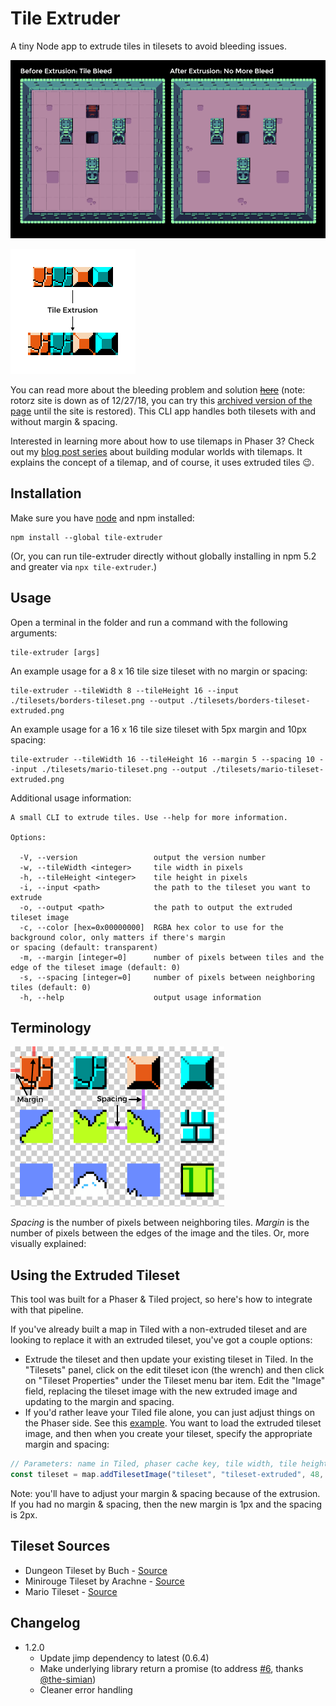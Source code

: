 # Tile Extruder

A tiny Node app to extrude tiles in tilesets to avoid bleeding issues.

![demo](./doc-source/images/demo.png)

![explanation](./doc-source/images/explanation.png)

You can read more about the bleeding problem and solution [~~here~~](http://rotorz.com/unity/tile-system/docs/edge-correction) (note: rotorz site is down as of 12/27/18, you can try this [archived version of the page](https://web.archive.org/web/20180411151113/http://rotorz.com/unity/tile-system/docs/edge-correction) until the site is restored). This CLI app handles both tilesets with and without margin & spacing.

Interested in learning more about how to use tilemaps in Phaser 3? Check out my [blog post series](https://medium.com/@michaelwesthadley/modular-game-worlds-in-phaser-3-tilemaps-1-958fc7e6bbd6) about building modular worlds with tilemaps. It explains the concept of a tilemap, and of course, it uses extruded tiles 😉.

## Installation

Make sure you have [node](https://nodejs.org/en/) and npm installed:

```
npm install --global tile-extruder
```

(Or, you can run tile-extruder directly without globally installing in npm 5.2 and greater via `npx tile-extruder`.)

## Usage

Open a terminal in the folder and run a command with the following arguments:

```
tile-extruder [args]
```

An example usage for a 8 x 16 tile size tileset with no margin or spacing:

```
tile-extruder --tileWidth 8 --tileHeight 16 --input ./tilesets/borders-tileset.png --output ./tilesets/borders-tileset-extruded.png
```

An example usage for a 16 x 16 tile size tileset with 5px margin and 10px spacing:

```
tile-extruder --tileWidth 16 --tileHeight 16 --margin 5 --spacing 10 --input ./tilesets/mario-tileset.png --output ./tilesets/mario-tileset-extruded.png
```

Additional usage information:

```
A small CLI to extrude tiles. Use --help for more information.

Options:

  -V, --version                 output the version number
  -w, --tileWidth <integer>     tile width in pixels
  -h, --tileHeight <integer>    tile height in pixels
  -i, --input <path>            the path to the tileset you want to extrude
  -o, --output <path>           the path to output the extruded tileset image
  -c, --color [hex=0x00000000]  RGBA hex color to use for the background color, only matters if there's margin                                or spacing (default: transparent)
  -m, --margin [integer=0]      number of pixels between tiles and the edge of the tileset image (default: 0)
  -s, --spacing [integer=0]     number of pixels between neighboring tiles (default: 0)
  -h, --help                    output usage information
```

## Terminology
![Margin and spacing](./doc-source/images/margin-and-spacing.png)

_Spacing_ is the number of pixels between neighboring tiles. _Margin_ is the number of pixels between the edges of the image and the tiles. Or, more visually explained:


## Using the Extruded Tileset

This tool was built for a Phaser & Tiled project, so here's how to integrate with that pipeline.

If you've already built a map in Tiled with a non-extruded tileset and are looking to replace it with an extruded tileset, you've got a couple options:

* Extrude the tileset and then update your existing tileset in Tiled. In the "Tilesets" panel, click on the edit tileset icon (the wrench) and then click on "Tileset Properties" under the Tileset menu bar item. Edit the "Image" field, replacing the tileset image with the new extruded image and updating to the margin and spacing.
* If you'd rather leave your Tiled file alone, you can just adjust things on the Phaser side. See this [example](https://github.com/sporadic-labs/tile-extruder/blob/master/phaser-test/main.js). You want to load the extruded tileset image, and then when you create your tileset, specify the appropriate margin and spacing:

```js
// Parameters: name in Tiled, phaser cache key, tile width, tile height, margin, spacing
const tileset = map.addTilesetImage("tileset", "tileset-extruded", 48, 48, 1, 2);
```

Note: you'll have to adjust your margin & spacing because of the extrusion. If you had no margin & spacing, then the new margin is 1px and the spacing is 2px.

## Tileset Sources

* Dungeon Tileset by Buch - [Source](https://opengameart.org/content/top-down-dungeon-tileset)
* Minirouge Tileset by Arachne - [Source](https://forums.tigsource.com/index.php?topic=14166.0)
* Mario Tileset - [Source](http://rmrk.net/index.php?topic=37002.0)

## Changelog

- 1.2.0
  - Update jimp dependency to latest (0.6.4)
  - Make underlying library return a promise (to address [#6](https://github.com/sporadic-labs/tile-extruder/issues/6), thanks [@the-simian](https://github.com/the-simian))
  - Cleaner error handling